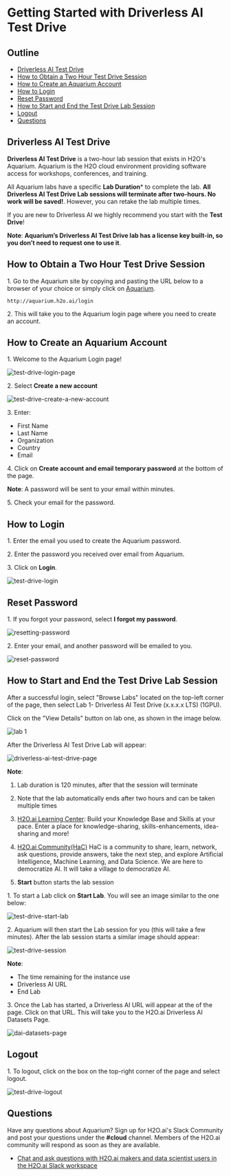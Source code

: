 
# Getting Started with Driverless AI Test Drive

## Outline

- [Driverless AI Test Drive](#driverless-ai-test-drive)
- [How to Obtain a Two Hour Test Drive Session](#how-to-obtain-a-two-hour-test-drive-session)
- [How to Create an Aquarium Account](#how-to-create-an-aquarium-account)
- [How to Login](#how-to-login)
- [Reset Password ](#reset-password)
- [How to Start and End the Test Drive Lab Session](#how-to-start-and-end-the-test-drive-lab-session)
- [Logout](#logout)
- [Questions](#questions)

## Driverless AI Test Drive 

**Driverless AI Test Drive** is a two-hour lab session that exists in H2O's Aquarium. Aquarium is the H2O cloud environment providing software access for workshops, conferences, and training.

All Aquarium labs have a specific **Lab Duration*** to complete the lab. **All Driverless AI Test Drive Lab sessions will terminate after two-hours. No work will be saved!**. However, you can retake the lab multiple times.

If you are new to Driverless AI we highly recommend you start with the **Test Drive**!

**Note**: **Aquarium’s Driverless AI Test Drive lab has a license key built-in, so you don’t need to request one to use it**.


## How to Obtain a Two Hour Test Drive Session

1\. Go to the Aquarium site by copying and pasting the URL below to a browser of your choice or simply click on [Aquarium](http://aquarium.h2o.ai/login).

```http://aquarium.h2o.ai/login```

2\. This will take you to the Aquarium login page where you need to create an account.

## How to Create an Aquarium Account

1\. Welcome to the Aquarium Login page!

![test-drive-login-page](assets/test-drive-login-page.jpg)

2\. Select **Create a new account**

![test-drive-create-a-new-account](assets/test-drive-create-a-new-account.jpg)

3\. Enter:

 - First Name
 - Last Name
 - Organization
 - Country
 - Email

4\. Click on **Create account and email temporary password** at the bottom of the page.

**Note**: A password will be sent to your email within minutes.

5\. Check your email for the password.

## How to Login

1\. Enter the email you used to create the Aquarium password.

2\. Enter the password you received over email from Aquarium.

3\. Click on **Login**.

![test-drive-login](assets/test-drive-login.jpg)

## Reset Password 

1\. If you forgot your password, select **I forgot my password**.

![resetting-password](assets/resetting-password.jpg)

2\. Enter your email, and another password will be emailed to you.

![reset-password](assets/reset-password.jpg)

## How to Start and End the Test Drive Lab Session

After a successful login, select "Browse Labs" located on the top-left corner of the page, then select Lab 1- Driverless AI Test Drive (x.x.x.x LTS) (1GPU).

Click on the "View Details" button on lab one, as shown in the image below.

![lab 1](assets/selecting-lab1.jpg)


After the Driverless AI Test Drive Lab will appear:

![driverless-ai-test-drive-page](assets/driverless-ai-test-drive-page.jpg)

**Note**: 

 1. Lab duration is 120 minutes, after that the session will terminate

 2. Note that the lab automatically ends after two hours and can be taken multiple times

3. [H2O.ai Learning Center](https://training.h2o.ai/): Build your Knowledge Base and Skills at your pace. Enter a place for knowledge-sharing, skills-enhancements, idea-sharing and more!

 4. [H2O.ai Community(HaC)](https://www.h2o.ai/community/home)  HaC is a community to share, learn, network, ask questions, provide answers, take the next step, and explore Artificial Intelligence, Machine Learning, and Data Science.  We are here to democratize AI. It will take a village to democratize AI.

5. **Start** button starts the lab session

1\. To start a Lab click on **Start Lab**. You will see an image similar to the one below:

![test-drive-start-lab](assets/test-drive-start-lab.jpg)

2\. Aquarium will then start the Lab session for you (this will take a few minutes). After the lab session starts a similar image should appear:

![test-drive-session](assets/test-drive-session.jpg)

**Note**:

 - The time remaining for the instance use
 - Driverless AI URL
 - End Lab 

3\. Once the Lab has started, a Driverless AI URL will appear at the of the page. Click on that URL. This will take you to the H2O.ai Driverless AI Datasets Page.

![dai-datasets-page](assets/dai-datasets-page.jpg)


## Logout

1\. To logout, click on the box on the top-right corner of the page and select logout.

![test-drive-logout](assets/test-drive-logout.jpg) 

## Questions

Have any questions about Aquarium? Sign up for H2O.ai's Slack Community and post your questions under the **#cloud** channel. Members of the H2O.ai community will respond as soon as they are available.

- [Chat and ask questions with H2O.ai makers and data scientist users in the H2O.ai Slack workspace](https://www.h2o.ai/community/home)




